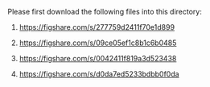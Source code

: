 Please first download the following files into this directory: 

1. https://figshare.com/s/277759d2411f70e1d899

2. https://figshare.com/s/09ce05ef1c8b1c6b0485

3. https://figshare.com/s/0042411f819a3d523438

4. https://figshare.com/s/d0da7ed5233bdbb0f0da